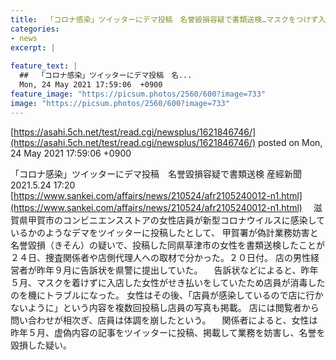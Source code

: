```yaml
---
title:  「コロナ感染」ツイッターにデマ投稿　名誉毀損容疑で書類送検…マスクをつけず入店さた女を店員が消毒しトラブル  
categories:
- news
excerpt: |
  
feature_text: |
  ##  「コロナ感染」ツイッターにデマ投稿　名...
  Mon, 24 May 2021 17:59:06  +0900
feature_image: "https://picsum.photos/2560/600?image=733"
image: "https://picsum.photos/2560/600?image=733"
---
```


[https://asahi.5ch.net/test/read.cgi/newsplus/1621846746/](https://asahi.5ch.net/test/read.cgi/newsplus/1621846746/)
posted on Mon, 24 May 2021 17:59:06  +0900

<!--more-->

「コロナ感染」ツイッターにデマ投稿　名誉毀損容疑で書類送検 産經新聞　2021.5.24 17:20 [https://www.sankei.com/affairs/news/210524/afr2105240012-n1.html](https://www.sankei.com/affairs/news/210524/afr2105240012-n1.html) 　滋賀県甲賀市のコンビニエンスストアの女性店員が新型コロナウイルスに感染しているかのようなデマをツイッターに投稿したとして、 甲賀署が偽計業務妨害と名誉毀損（きそん）の疑いで、投稿した同県草津市の女性を書類送検したことが２４日、捜査関係者や店側代理人への取材で分かった。２０日付。 店の男性経営者が昨年９月に告訴状を県警に提出していた。 　告訴状などによると、昨年５月、マスクを着けずに入店した女性がせき払いをしていたため店員が消毒したのを機にトラブルになった。 女性はその後、「店員が感染しているので店に行かないように」という内容を複数回投稿し店員の写真も掲載。 店には閲覧者から問い合わせが相次ぎ、店員は体調を崩したという。 　関係者によると、女性は昨年５月、虚偽内容の記事をツイッターに投稿、掲載して業務を妨害し、名誉を毀損した疑い。
